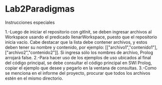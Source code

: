 # Lab2Paradigmas
Instrucciones especiales 

1.-Luego de iniciar el repositorio con gitInit, se deben ingresar archivos al Workspace usando el predicado llenarWorkspace, puesto que el repositorio inicia vacío. Cabe destacar que la lista debe contener archivos, y estos deben tener su nombre y contenido, 
por ejemplo: [["archivo1","contenido1"],["archivo2","contenido2"]]. Si ingresa sólo los nombres de archivo, Prolog arrojará false.
2.-Para hacer uso de los ejemplos de uso ubicados al final del código principal, se debe consultar el código principal en SWI Prolog, copiar el ejemplo que desee y pegarlo en la ventana de consultas.
3.-Como se menciona en el informe del proyecto, procurar que todos los archivos estén en el mismo directorio.